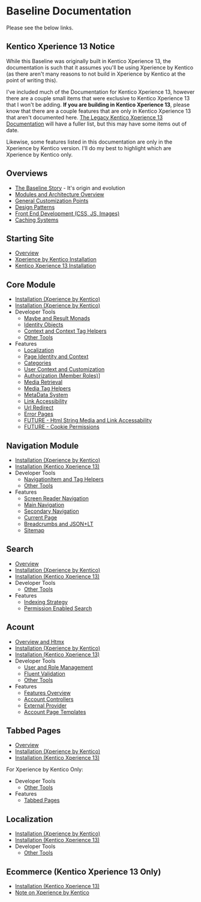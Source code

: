 # Baseline Documentation

Please see the below links.  

## Kentico Xperience 13 Notice
While this Baseline was originally built in Kentico Xperience 13, the documentation is such that it assumes you'll be using Xperience by Kentico (as there aren't many reasons to not build in Xperience by Kentico at the point of writing this).

I've included much of the Documentation for Kentico Xperience 13, however there are a couple small items that were exclusive to Kentico Xperience 13 that I won't be adding. **If you are building in Kentico Xperience 13**, please know that there are a couple features that are only in Kentico Xperience 13 that aren't documented here. [The Legacy Kentico Xperience 13 Documentation](https://github.com/HBSTech/Kentico13CoreBaseline/wiki) will have a fuller list, but this may have some items out of date.

Likewise, some features listed in this documentation are only in the Xperience by Kentico version.  I'll do my best to highlight which are Xperience by Kentico only.

## Overviews

- [The Baseline Story](general/baseline-story.md) - It's origin and evolution
- [Modules and Architecture Overview](general/modules-architecture-overview.md) 
- [General Customization Points](general/customization-points.md)
- [Design Patterns](general/design-patterns.md)
- [Front End Development (CSS, JS, Images)](general/front-end-development.md)
- [Caching Systems](general/caching-systems.md)

## Starting Site

- [Overview](site/site-overview.md)
- [Xperience by Kentico Installation](site/site-xbyk-setup.md)
- [Kentico Xperience 13 Installation](site/site-kx13-setup.md)

## Core Module

- [Installation (Xperience by Kentico)](core/core-installation-xbyk.md)
- [Installation (Xperience by Kentico)](core/core-installation-kx13.md)
- Developer Tools
  - [Maybe and Result Monads](core/core-maybe-result-monads.md)
  - [Identity Objects](core/core-identity-objects.md)
  - [Context and Context Tag Helpers](core/core-context-helpers.md)
  - [Other Tools](core/core-other-tools.md)
- Features
  - [Localization](core/core-localization.md)
  - [Page Identity and Context](core/core-page-identity.md)
  - [Categories](core/core-categories.md)
  - [User Context and Customization](core/core-user.md)
  - [Authorization (Member Roles)](core/core-authorization.md)]
  - [Media Retrieval](core/core-media-retrieval.md)
  - [Media Tag Helpers](core/core-media-taghelpers.md)
  - [MetaData System](core/core-metadata.md)
  - [Link Accessibility](core/core-link-accessibility.md)
  - [Url Redirect](core/core-redirect.md)
  - [Error Pages](core/core-error-pages.md)
  - [FUTURE - Html String Media and Link Accessability](core/core-media-link-accessibility-string.md)
  - [FUTURE - Cookie Permissions](core/core-cookie-permissions.md)

## Navigation Module

- [Installation (Xperience by Kentico)](navigation/navigation-installation-xbyk.md)
- [Installation (Kentico Xperience 13)](navigation/navigation-installation-kx13.md)
- Developer Tools
  - [NavigationItem and Tag Helpers](navigation/navigation-navigation-item.md)
  - [Other Tools](navigation/navigation-other-tools.md)
- Features
  - [Screen Reader Navigation](navigation/navigation-screen-reader.md)
  - [Main Navigation](navigation/navigation-main-navigation.md)
  - [Secondary Navigation](navigation/navigation-secondary-navigation.md)
  - [Current Page](navigation/navigation-current-page.md)
  - [Breadcrumbs and JSON+LT](navigation/navigation-breadcrumbs.md)
  - [Sitemap](navigation/navigation-sitemap.md)

## Search

- [Overview](search/search-overview.md)
- [Installation (Xperience by Kentico)](search/search-installation-xbyk.md)
- [Installation (Kentico Xperience 13)](search/search-installation-kx13.md)
- Developer Tools
  - [Other Tools](search/search-other-tools.md)
- Features
  - [Indexing Strategy](search/search-indexing-strategy.md)
  - [Permission Enabled Search](search/search-permissions.md)

## Acount

- [Overview and Htmx](account/account-overview.md)
- [Installation (Xperience by Kentico)](account/account-installation-xbyk.md)
- [Installation (Kentico Xperience 13)](account/account-installation-kx13.md)
- Developer Tools
  - [User and Role Management](account/account-user-role-management.md)
  - [Fluent Validation](account/account-fluent-validation.md)
  - [Other Tools](account/account-other-tools.md)
- Features
  - [Features Overview](account/account-features-overview.md)
  - [Account Controllers](account/account-controllers.md)
  - [External Provider](account/account-external-providers.md)
  - [Account Page Templates](account/account-page-templates.md)

## Tabbed Pages

- [Overview](tabbedpages/tabbedpages-overview.md)
- [Installation (Xperience by Kentico)](tabbedpages/tabbedpages-installation-xbyk.md)
- [Installation (Kentico Xperience 13)](tabbedpages/tabbedpages-installation-kx13.md)

For Xperience by Kentico Only:

- Developer Tools
  - [Other Tools](tabbedpages/tabbedpages-other-tools.md)
- Features
  - [Tabbed Pages](tabbedpages/tabbedpages-tabbedpages.md)

## Localization

- [Installation (Xperience by Kentico)](localization/localization-installation-xbyk.md)
- [Installation (Kentico Xperience 13)](localization/localization-installation-kx13.md)
- Developer Tools
  - [Other Tools](localization/localization-other-tools.md)

## Ecommerce (Kentico Xperience 13 Only)

- [Installation (Kentico Xperience 13)](ecommerce/ecommerce-installation-kx13.md)
- [Note on Xperience by Kentico](ecommerce/ecommerce-xbyk-note.md)